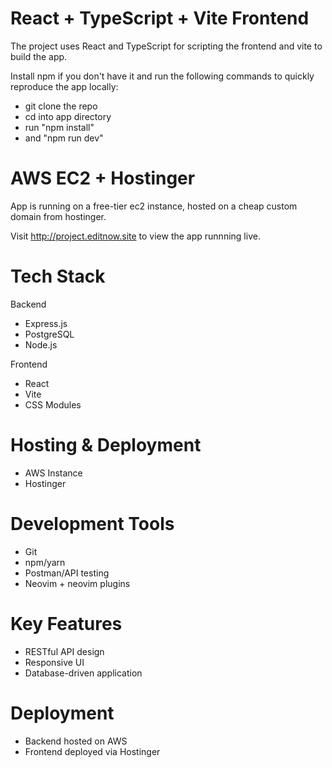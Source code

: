 # React + TypeScript + Vite Frontend   

The project uses React and TypeScript for scripting the frontend and vite to build the app.  

Install npm if you don't have it and run the following commands to quickly reproduce the app locally:
- git clone the repo
- cd into app directory
- run "npm install"
- and "npm run dev"  

# AWS EC2 + Hostinger  

App is running on a free-tier ec2 instance, hosted on a cheap custom domain from hostinger. 

Visit http://project.editnow.site to view the app runnning live. 

# Tech Stack

Backend

- Express.js
- PostgreSQL
- Node.js

Frontend

- React
- Vite
- CSS Modules

# Hosting & Deployment

- AWS Instance
- Hostinger

# Development Tools

- Git
- npm/yarn
- Postman/API testing
- Neovim + neovim plugins 

# Key Features

- RESTful API design
- Responsive UI
- Database-driven application

# Deployment

- Backend hosted on AWS
- Frontend deployed via Hostinger
